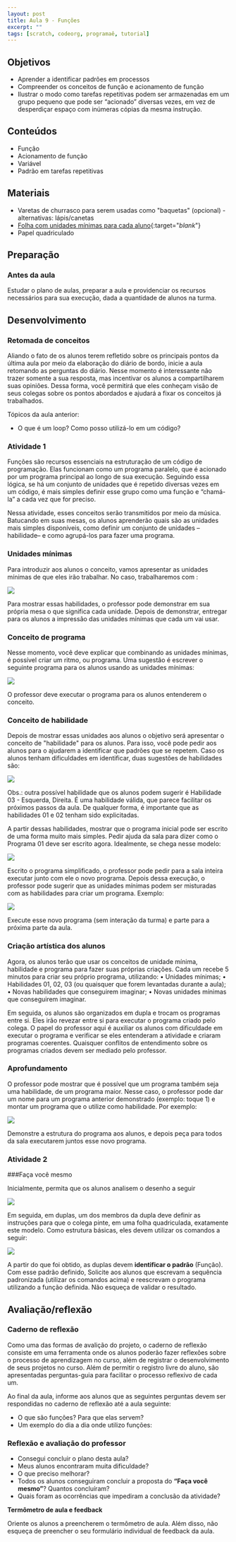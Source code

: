 ```yaml
---
layout: post
title: Aula 9 - Funções
excerpt: ""
tags: [scratch, codeorg, programaê, tutorial]
---
```


## Objetivos
 - Aprender a identificar padrões em processos
 - Compreender os conceitos de função e acionamento de função
 - Ilustrar o modo como tarefas repetitivas podem ser armazenadas em um grupo pequeno que pode ser “acionado” diversas vezes, em vez de desperdiçar espaço com inúmeras cópias da mesma instrução.

## Conteúdos
 - Função
 - Acionamento de função
 - Variável
 - Padrão em tarefas repetitivas

## Materiais
 - Varetas de churrasco para serem usadas como "baquetas" (opcional) - alternativas: lápis/canetas
 - [Folha com unidades mínimas para cada aluno](/blocos/pdf/UnidadesMinimas.pdf){:target="_blank_"}
 - Papel quadriculado


## Preparação

### Antes da aula

Estudar o plano de aulas, preparar a aula e providenciar os recursos necessários para sua execução, dada a quantidade de alunos na turma.


## Desenvolvimento

### Retomada de conceitos

Aliando o fato de os alunos terem refletido sobre os principais pontos da última aula por meio da elaboração do diário de bordo, inicie a aula retomando  as perguntas do diário. Nesse momento é interessante não trazer somente a sua resposta, mas incentivar os alunos a compartilharem suas opiniões. Dessa forma, você permitirá que eles conheçam visão de seus colegas sobre os pontos abordados e ajudará a fixar os conceitos já trabalhados.

Tópicos da aula anterior:

- O que é um loop? Como posso utilizá-lo em um código?

### Atividade 1

Funções são recursos essenciais na estruturação de um código de programação. Elas funcionam como um programa paralelo, que é acionado por um programa principal ao longo de sua execução. Seguindo essa lógica, se há um conjunto de unidades que é repetido diversas vezes em um código, é mais simples definir esse grupo como uma função e “chamá-la” a cada vez que for preciso.

Nessa atividade, esses conceitos serão transmitidos por meio da música. Batucando em suas mesas, os alunos aprenderão quais são as unidades mais simples disponíveis, como definir um conjunto de unidades – habilidade– e como agrupá-los para fazer uma programa.

### Unidades mínimas

Para introduzir aos alunos o conceito, vamos apresentar as unidades mínimas de que eles irão trabalhar. No caso, trabalharemos com :

![](/blocos/imagens/Aula9-3.png)

Para mostrar essas habilidades, o professor pode demonstrar em sua própria mesa o que significa cada unidade. Depois de demonstrar, entregar para os alunos a impressão das unidades mínimas que cada um vai usar.

### Conceito de programa

Nesse momento, você deve explicar que combinando as unidades mínimas, é possível criar um ritmo, ou programa. Uma sugestão é escrever o seguinte programa para os alunos usando as unidades mínimas:

![](/blocos/imagens/Aula9-4.png)

O professor deve executar o programa para os alunos entenderem o conceito.

### Conceito de habilidade

Depois de mostrar essas unidades aos alunos o objetivo será apresentar o conceito de "habilidade" para os alunos. Para isso, você pode pedir aos alunos para o ajudarem a identificar que padrões que se repetem.
Caso os alunos tenham dificuldades em identificar, duas sugestões de habilidades são:

![](/blocos/imagens/Aula9-5.png)

Obs.: outra possível habilidade que os alunos podem sugerir é Habilidade 03 - Esquerda, Direita. É uma habilidade válida, que parece facilitar os próximos passos da aula. De qualquer forma, é importante que as habilidades 01 e 02 tenham sido explicitadas.

A partir dessas habilidades, mostrar que o programa inicial pode ser escrito de uma forma muito mais simples. Pedir ajuda da sala para dizer como o Programa 01 deve ser escrito agora. Idealmente, se chega nesse modelo:

![](/blocos/imagens/Aula9-6.png)

Escrito o programa simplificado, o professor pode pedir para a sala inteira executar junto com ele o novo programa. Depois dessa execução, o professor pode sugerir que as unidades mínimas podem ser misturadas com as habilidades para criar um programa. Exemplo:

![](/blocos/imagens/Aula9-7.png)

Execute esse novo programa (sem interação da turma) e parte para a próxima parte da aula.

### Criação artística dos alunos

Agora, os alunos terão que usar os conceitos de unidade mínima, habilidade e programa para fazer suas próprias criações. Cada um recebe 5 minutos para criar seu próprio programa, utilizando:
•	Unidades mínimas;
•	Habilidades 01, 02, 03 (ou quaisquer que forem levantadas durante a aula);
•	Novas habilidades que conseguirem imaginar;
•	Novas unidades mínimas que conseguirem imaginar.

Em seguida, os alunos são organizados em dupla e trocam os programas entre si. Eles irão revezar entre si para executar o programa criado pelo colega. O papel do professor aqui é auxiliar os alunos com dificuldade em executar o programa e verificar se eles entenderam a atividade e criaram programas coerentes. Quaisquer conflitos de entendimento sobre os programas criados devem ser mediado pelo professor.

### Aprofundamento

O professor pode mostrar que é possível que um programa também seja uma habilidade, de um programa maior. Nesse caso, o professor pode dar um nome para um programa anterior demonstrado (exemplo: toque 1) e montar um programa que o utilize como habilidade. Por exemplo:

![](/blocos/imagens/Aula9-8.png)

Demonstre a estrutura do programa aos alunos, e depois peça para todos da sala executarem juntos esse novo programa.


### Atividade 2

###Faça você mesmo

Inicialmente, permita que os alunos analisem o desenho a seguir

![](/blocos/imagens/Aula9-1.png)

Em seguida, em duplas, um dos membros da dupla deve definir as instruções para que o colega pinte, em uma folha quadriculada, exatamente este modelo. Como estrutura básicas, eles devem utilizar os comandos a seguir:

![](/blocos/imagens/Aula9-2.png)

A partir do que foi obtido, as duplas devem **identificar o padrão** (Função). Com esse padrão definido, Solicite aos alunos que escrevam a sequência padronizada (utilizar os comandos acima) e reescrevam o programa utilizando a função definida. Não esqueça de validar o resultado.



## Avaliação/reflexão

### Caderno de reflexão

Como uma das formas de avalição do projeto, o caderno de reflexão consiste em uma ferramenta onde os alunos poderão fazer reflexões sobre o processo de aprendizagem no curso, além de registrar o desenvolvimento de seus projetos no curso.
Além de permitir o registro livre do aluno, são apresentadas perguntas-guia para facilitar o processo reflexivo de cada um.

Ao final da aula, informe aos alunos que as seguintes perguntas devem ser respondidas no caderno de reflexão até a aula seguinte:

- O que são funções? Para que elas servem?
- Um exemplo do dia a dia onde utilizo funções:

### Reflexão e avaliação do professor
 - Consegui concluir o plano desta aula?
 - Meus alunos encontraram muita dificuldade?
 - O que preciso melhorar?
 - Todos os alunos conseguiram concluir a proposta do **“Faça você mesmo”**? Quantos concluíram?
 - Quais foram as ocorrências que impediram a conclusão da atividade?

 **Termômetro de aula e feedback**

 Oriente os alunos a preencherem o termômetro de aula. Além disso, não esqueça de preencher o seu formulário individual de feedback da aula.
